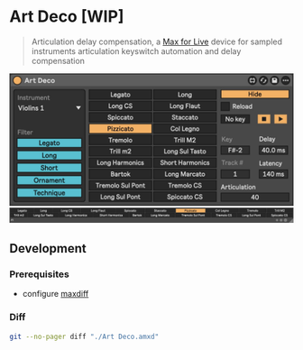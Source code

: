 # Art Deco [WIP]

> Articulation delay compensation, a [Max for Live](https://www.ableton.com/en/live/max-for-live/) device for sampled instruments articulation keyswitch automation and delay compensation

![](./device.jpg)
![](./window.jpg)

## Development

### Prerequisites

- configure [maxdiff](https://github.com/Ableton/maxdevtools/tree/main/maxdiff)

### Diff

```bash
git --no-pager diff "./Art Deco.amxd"
```
